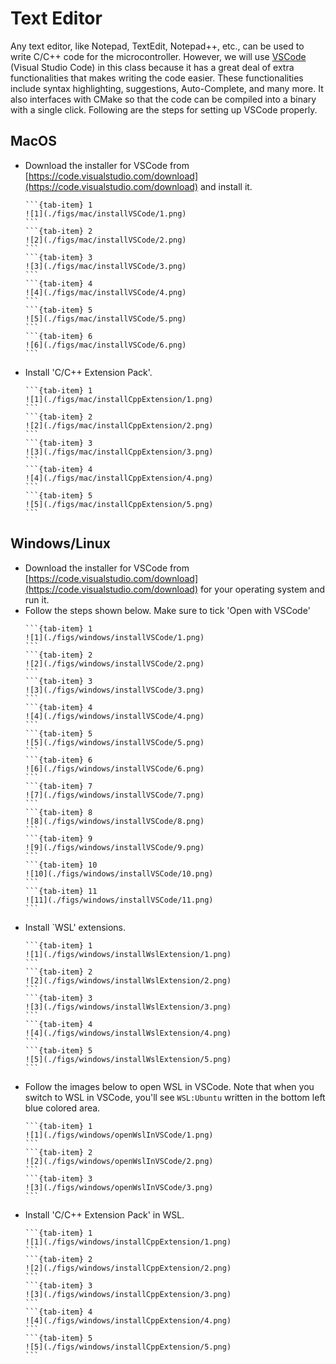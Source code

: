 # Text Editor
Any text editor, like Notepad, TextEdit, Notepad++, etc., can be used to write C/C++ code for the microcontroller. However, we will use [VSCode](https://code.visualstudio.com/) (Visual Studio Code) in this class because it has a great deal of extra functionalities that makes writing the code easier. These functionalities include syntax highlighting, suggestions, Auto-Complete, and many more. It also interfaces with CMake so that the code can be compiled into a binary with a single click. Following are the steps for setting up VSCode properly.

## MacOS
- Download the installer for VSCode from [https://code.visualstudio.com/download](https://code.visualstudio.com/download) and install it.
    ````{tab-set}
    ```{tab-item} 1
    ![1](./figs/mac/installVSCode/1.png)
    ```
    ```{tab-item} 2
    ![2](./figs/mac/installVSCode/2.png)
    ```
    ```{tab-item} 3
    ![3](./figs/mac/installVSCode/3.png)
    ```
    ```{tab-item} 4
    ![4](./figs/mac/installVSCode/4.png)
    ```
    ```{tab-item} 5
    ![5](./figs/mac/installVSCode/5.png)
    ```
    ```{tab-item} 6
    ![6](./figs/mac/installVSCode/6.png)
    ```
    ````
- Install 'C/C++ Extension Pack'.
    ````{tab-set}
    ```{tab-item} 1
    ![1](./figs/mac/installCppExtension/1.png)
    ```
    ```{tab-item} 2
    ![2](./figs/mac/installCppExtension/2.png)
    ```
    ```{tab-item} 3
    ![3](./figs/mac/installCppExtension/3.png)
    ```
    ```{tab-item} 4
    ![4](./figs/mac/installCppExtension/4.png)
    ```
    ```{tab-item} 5
    ![5](./figs/mac/installCppExtension/5.png)
    ```
    ````

## Windows/Linux
- Download the installer for VSCode from [https://code.visualstudio.com/download](https://code.visualstudio.com/download) for your operating system and run it.
- Follow the steps shown below. Make sure to tick 'Open with VSCode'
    ````{tab-set}
    ```{tab-item} 1
    ![1](./figs/windows/installVSCode/1.png)
    ```
    ```{tab-item} 2
    ![2](./figs/windows/installVSCode/2.png)
    ```
    ```{tab-item} 3
    ![3](./figs/windows/installVSCode/3.png)
    ```
    ```{tab-item} 4
    ![4](./figs/windows/installVSCode/4.png)
    ```
    ```{tab-item} 5
    ![5](./figs/windows/installVSCode/5.png)
    ```
    ```{tab-item} 6
    ![6](./figs/windows/installVSCode/6.png)
    ```
    ```{tab-item} 7
    ![7](./figs/windows/installVSCode/7.png)
    ```
    ```{tab-item} 8
    ![8](./figs/windows/installVSCode/8.png)
    ```
    ```{tab-item} 9
    ![9](./figs/windows/installVSCode/9.png)
    ```
    ```{tab-item} 10
    ![10](./figs/windows/installVSCode/10.png)
    ```
    ```{tab-item} 11
    ![11](./figs/windows/installVSCode/11.png)
    ```
    ````
- Install `WSL' extensions.
    ````{tab-set}
    ```{tab-item} 1
    ![1](./figs/windows/installWslExtension/1.png)
    ```
    ```{tab-item} 2
    ![2](./figs/windows/installWslExtension/2.png)
    ```
    ```{tab-item} 3
    ![3](./figs/windows/installWslExtension/3.png)
    ```
    ```{tab-item} 4
    ![4](./figs/windows/installWslExtension/4.png)
    ```
    ```{tab-item} 5
    ![5](./figs/windows/installWslExtension/5.png)
    ```
    ````
- Follow the images below to open WSL in VSCode. Note that when you switch to WSL in VSCode, you'll see `WSL:Ubuntu` written in the bottom left blue colored area.
    ````{tab-set}
    ```{tab-item} 1
    ![1](./figs/windows/openWslInVSCode/1.png)
    ```
    ```{tab-item} 2
    ![2](./figs/windows/openWslInVSCode/2.png)
    ```
    ```{tab-item} 3
    ![3](./figs/windows/openWslInVSCode/3.png)
    ```
    ````
- Install 'C/C++ Extension Pack' in WSL.
    ````{tab-set}
    ```{tab-item} 1
    ![1](./figs/windows/installCppExtension/1.png)
    ```
    ```{tab-item} 2
    ![2](./figs/windows/installCppExtension/2.png)
    ```
    ```{tab-item} 3
    ![3](./figs/windows/installCppExtension/3.png)
    ```
    ```{tab-item} 4
    ![4](./figs/windows/installCppExtension/4.png)
    ```
    ```{tab-item} 5
    ![5](./figs/windows/installCppExtension/5.png)
    ```
    ````